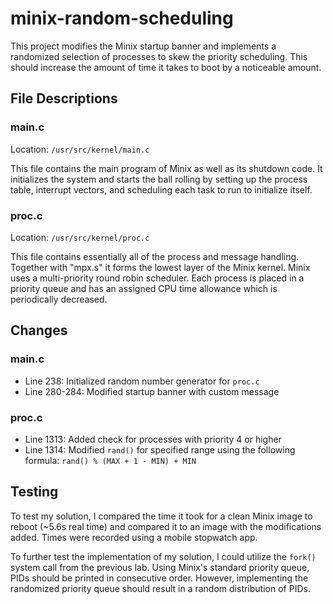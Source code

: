 # minix-random-scheduling
This project modifies the Minix startup banner and implements a randomized selection of processes to skew the priority scheduling. This should increase the amount of time it takes to boot by a noticeable amount.

## File Descriptions

### main.c
Location: `/usr/src/kernel/main.c`

This file contains the main program of Minix as well as its shutdown code. It initializes the system and starts the ball rolling by setting up the process table, interrupt vectors, and scheduling each task to run to initialize itself.
### proc.c
Location: `/usr/src/kernel/proc.c`

This file contains essentially all of the process and message handling. Together with "mpx.s" it forms the lowest layer of the Minix kernel. Minix uses a multi-priority round robin scheduler. Each process is placed in a priority queue and has an assigned CPU time allowance which is periodically decreased. 
## Changes

### main.c
- Line 238: Initialized random number generator for `proc.c`
- Line 280-284: Modified startup banner with custom message 
### proc.c
- Line 1313: Added check for processes with priority 4 or higher
- Line 1314: Modified `rand()` for specified range using the following formula: `rand() % (MAX + 1 - MIN) + MIN`
## Testing
To test my solution, I compared the time it took for a clean Minix image to reboot (~5.6s real time) and compared it to an image with the modifications added. Times were recorded using a mobile stopwatch app.

To further test the implementation of my solution, I could utilize the `fork()` system call from the previous lab. Using Minix's standard priority queue, PIDs should be printed in consecutive order. However, implementing the randomized priority queue should result in a random distribution of PIDs.
